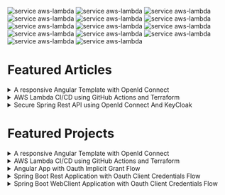 ![service aws-lambda](https://img.shields.io/badge/-Java-green?style=social&logo=Java) ![service aws-lambda](https://img.shields.io/badge/-Spring-green?style=social&logo=Spring) ![service aws-lambda](https://img.shields.io/badge/-Nodejs-green?style=social&logo=Node.js) ![service aws-lambda](https://img.shields.io/badge/-Nestjs-green?style=social&logo=NestJS) ![service aws-lambda](https://img.shields.io/badge/-Typescript-green?style=social&logo=TypeScript)  ![service aws-lambda](https://img.shields.io/badge/-Angular-green?style=social&logo=Angular) ![service aws-lambda](https://img.shields.io/badge/-AWS-green?style=social&logo=Amazon+AWS)  ![service aws-lambda](https://img.shields.io/badge/-Serverless-green?style=social&logo=Serverless) ![service aws-lambda](https://img.shields.io/badge/-Linux-green?style=social&logo=Linux)  ![service aws-lambda](https://img.shields.io/badge/-Docker-green?style=social&logo=Docker)  ![service aws-lambda](https://img.shields.io/badge/-Terraform-green?style=social&logo=Terraform)  ![service aws-lambda](https://img.shields.io/badge/-GithubActions-green?style=social&logo=GitHub+Actions)  ![service aws-lambda](https://img.shields.io/badge/-Kubernetes-green?style=social&logo=Kubernetes)  ![service aws-lambda](https://img.shields.io/badge/-Dynamodb-green?style=social&logo=Amazon+DynamoDB)

# Featured Articles
<details>
  <summary>A responsive Angular Template with OpenId Connect</summary>
  
  [<img src="https://static.wixstatic.com/media/f9191e_01dec8402a5e47b594b9d2e67ecd2120~mv2.png/v1/fit/w_1000%2Ch_789%2Cal_c/file.png">](https://www.todaystechnology.org/post/part-1-a-responsive-angular-app-with-openid-connect)
</details>

<details>
  <summary>AWS Lambda CI/CD using GitHub Actions and Terraform</summary>
  
  [<img src="https://static.wixstatic.com/media/f9191e_cf391afa64454564b921fe1e38fc2c55~mv2.png/v1/fill/w_663,h_381,al_c,q_90,usm_0.66_1.00_0.01/f9191e_cf391afa64454564b921fe1e38fc2c55~mv2.web">](https://www.todaystechnology.org/post/aws-lambda-development-environment-with-ci-cd-part-1)
</details>

<details>
  <summary>Secure Spring Rest API using OpenId Connect And KeyCloak</summary>
  
  [<img src="https://static.wixstatic.com/media/f9191e_d618ddaf6073447890264c9f94894020~mv2.png/v1/fill/w_663,h_308,al_c,q_90,usm_0.66_1.00_0.01/f9191e_d618ddaf6073447890264c9f94894020~mv2.webp">](https://www.todaystechnology.org/post/secure-spring-rest-api-using-openid-connect-and-keycloak-part-1)
</details>

# Featured Projects
<details>
  <summary>A responsive Angular Template with OpenId Connect</summary>
  
  [<img src="./AngularTemplate.png">](https://github.com/FullStack-Templates/Angular-template)


</details>
<details>
  <summary>AWS Lambda CI/CD using GitHub Actions and Terraform</summary>
  
  [<img src="./Terraform-ci-cd.png">](https://github.com/AWS-Terraform-Projects/aws-lambda-helloworld)


</details>

<details>
  <summary>Angular App with Oauth Implicit Grant Flow</summary>
  
  [<img src="./Angular-Implicit-grant-oauth.png">](https://github.com/SpringSecurity-Keycloak/SimpleAngularUI)
  

</details>

<details>
  <summary>Spring Boot Rest Application with Oauth Client Credentials Flow</summary>
  
   [<img src="./Spring-rest-reference.png">](https://github.com/SpringSecurity-Keycloak/SpringRestReferenceApplication)
  
![]()

</details>

<details>
  <summary>Spring Boot WebClient Application with Oauth Client Credentials Flow</summary>
  
   [<img src="./Spring-web-client.png">](https://github.com/SpringSecurity-Keycloak/Spring-5-Security-OAuth-2-Client-Credentials)
  
![]()

</details>

